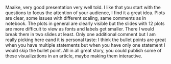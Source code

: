 Maaike, very good presentation very  well told. I like that you start with the questions to focus the attention of 
your audience, I find it a great idea.
Plots are clear, some issues with different scaling, same comments as in notebook. 
The plots in general are clearly visible but the slides with 12 plots are more difficult to view as fonts and labels get smaller. 
There I would break them in two slides at least. Only one additional comment 
but I am really picking here eand it is personal taste: I think the bullet points are great when you have multiple statements
but when you have only one statement I would skip the bullet point. 
All in all great story, you could publish some of these visualizations
in an article, maybe making them interactive.
